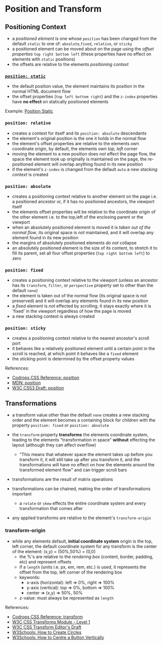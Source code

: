 # Position and Transform

## Positioning Context

- a _positioned element_ is one whose `position` has been changed from the
  default `static` to one of: `absolute`,`fixed`, `relative`, or `sticky`
- a positioned element can be moved about on the page using the _offset
  properties_ `top right bottom left` (these properties have no effect on
  elements with `static` positions)
- the offsets are relative to the elements _positioning context_

### [`position: static`](https://janegca.github.io/examples/css/positioning/pos-static.html)

- the default position value, the element maintains its position in the normal
  HTML document flow
- the offset properties (`top left bottom right`) and the `z-index` properties
  have **no effect** on statically positioned elements

Example:
[Position Static](https://janegca.github.io/examples/css/positioning/pos-static.html)

### `position: relative`

- creates a context for itself and its `position: absolute` descendants
- the element's original position is the one it holds in the normal flow
- the element's offset properties are relative to the elements own coordinate
  origin, by default, the elements own _top, left_ corner
- moving the element to a new position does _not_ effect the page flow, the
  space the element took up originally is maintained on the page, the
  re-positioned element will overlap anything found in its new position
- if the element's `z-index` is changed from the default `auto` a new _stacking
  context_ is created

### `position: absolute`

- creates a positioning context relative to another element on the page i.e. a
  positioned ancestor or, if it has no positioned ancestors, the viewport itself
- the elements offset properties will be relative to the coordinate origin of
  the other element i.e. to the top,left of the enclosing parent or the viewport
- when an absolutely positioned element is moved it is _taken out of the normal
  flow_, its original space is _not_ maintained, and it will overlap any element
  found in its new position
- the margins of absolutely positioned elements _do not_ collapse
- an absolutely positioned element is the size of its content, to stretch it to
  fill its parent, set all four offset properties (`top right bottom left`) to
  zero

### `position: fixed`

- creates a positioning context relative to the viewport (unless an ancestor has
  its `transform`, `filter`, or `perspective` property set to other than the
  default `none`)
- the element is taken out of the normal flow (its original space is not
  preserved) and it will overlap any elements found in its new position
- a _fixed_ element is _not_ effected by scrolling; it stays exactly where it is
  'fixed' in the viewport regardless of how the page is moved
- a new stacking context is always created

### `position: sticky`

- creates a positioning context relative to the nearest ancestor's scroll port
- it behaves like a relatively positioned element until a certain point in the
  scroll is reached, at which point it behaves like a `fixed` element
- the _sticking_ point is determined by the offset property values

References:

- [Codrops CSS Reference: position](https://tympanus.net/codrops/css_reference/position/)
- [MDN: position](https://developer.mozilla.org/en-US/docs/Web/CSS/position)
- [W3C CSS3 Draft: position](https://drafts.csswg.org/css-position-3/#propdef-position)

## Transformations

- a transform value other than the default `none` creates a new stacking order
  and the element becomes a containing block for children with the property
  `position: fixed` or `position: absolute`
- the `transform` property **transforms** the elements coordinate system,
  leading to the elements "transformation in space" **without** effecting the
  layout (although they can affect overflow)
  - "This means that whatever space the element takes up before you transform
    it, it will still take up after you transform it, and the transformations
    will have no effect on how the elements around the transformed element flow"
    and can trigger scroll bars
- transformations are the result of matrix operations
- transformations can be chained, making the order of transformations important

  - a `rotate` or `skew` effects the entire coordinate system and every
    transformation that comes after

- any applied transforms are relative to the element's `transform-origin`

### transform-origin

- while any elements default, **initial coordinate system** origin is the top,
  left corner, the default coordinate system for any transform is the center of
  the element: (x,y) = (50%,50%) = (0,0)
  - the %'s are relative to the _rendering box_ (content, border, padding, etc)
    and represent offsets
  - if a `length` (units i.e. px, em, rem, etc.) is used, it represents the
    offset from the top, left corner of the rendering box
  - keywords:
    - x-axis (horizontal): left => 0%, right => 100%
    - y-axis (vertical): top => 0%, bottom => 100%
    - center => (x,y) => 50%, 50%
  - z-value: must always be represented as `length`

References:

- [Codrops CSS Reference: transform](https://tympanus.net/codrops/css_reference/transform/)
- [W3C CSS Transforms Module - Level 1](https://www.w3.org/TR/css-transforms-1/)
- [W3C CSS Transform Editor's Draft](https://drafts.csswg.org/css-transforms)
- [W3Schools: How to Create Circles](https://www.w3schools.com/howto/howto_css_circles.asp)
- [W3Schools: How to Centre a Button Vertically](https://www.w3schools.com/howto/howto_css_center_button.asp)
